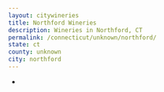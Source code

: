 ```yaml
---
layout: citywineries
title: Northford Wineries
description: Wineries in Northford, CT
permalink: /connecticut/unknown/northford/
state: ct
county: unknown
city: northford
---
```

-
